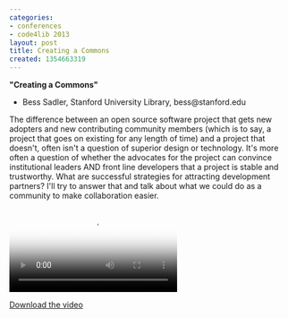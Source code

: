 ```yaml
---
categories:
- conferences
- code4lib 2013
layout: post
title: Creating a Commons
created: 1354663319
---
```

<strong>"Creating a Commons"</strong>
<ul>
<li>Bess Sadler, Stanford University Library, bess@stanford.edu</li>
</ul>

The difference between an open source software project that gets new adopters and new contributing community members (which is to say, a project that goes on existing for any length of time) and a project that doesn't, often isn't a question of superior design or technology. It's more often a question of whether the advocates for the project can convince institutional leaders AND front line developers that a project is stable and trustworthy. What are successful strategies for attracting development partners? I'll try to answer that and talk about what we could do as a community to make collaboration easier.

<video controls="" poster="https://ia601605.us.archive.org/24/items/Day3BessSadler/Day3-Bess_Sadler.gif"><source src="https://ia601605.us.archive.org/24/items/Day3BessSadler/Day3-Bess_Sadler.mp4" type="video/mp4"><source src="https://ia601605.us.archive.org/24/items/Day3BessSadler/Day3-Bess_Sadler.ogv" type="video/ogg"></video><p><a href="https://ia601605.us.archive.org/24/items/Day3BessSadler/Day3-Bess_Sadler.mp4">Download the video</a></p>
